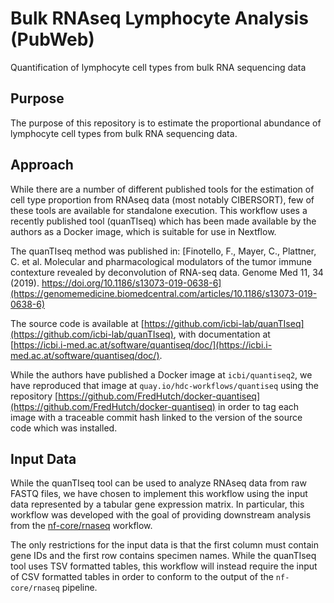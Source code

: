 # Bulk RNAseq Lymphocyte Analysis (PubWeb)
Quantification of lymphocyte cell types from bulk RNA sequencing data

## Purpose

The purpose of this repository is to estimate the proportional abundance
of lymphocyte cell types from bulk RNA sequencing data.

## Approach

While there are a number of different published tools for the estimation
of cell type proportion from RNAseq data (most notably CIBERSORT), few of
these tools are available for standalone execution. This workflow uses a
recently published tool (quanTIseq) which has been made available by the
authors as a Docker image, which is suitable for use in Nextflow.

The quanTIseq method was published in:
[Finotello, F., Mayer, C., Plattner, C. et al. Molecular and pharmacological modulators of the tumor immune contexture revealed by deconvolution of RNA-seq data. Genome Med 11, 34 (2019). https://doi.org/10.1186/s13073-019-0638-6](https://genomemedicine.biomedcentral.com/articles/10.1186/s13073-019-0638-6)

The source code is available at [https://github.com/icbi-lab/quanTIseq](https://github.com/icbi-lab/quanTIseq),
with documentation at [https://icbi.i-med.ac.at/software/quantiseq/doc/](https://icbi.i-med.ac.at/software/quantiseq/doc/).

While the authors have published a Docker image at `icbi/quantiseq2`, we
have reproduced that image at `quay.io/hdc-workflows/quantiseq` using the
repository [https://github.com/FredHutch/docker-quantiseq](https://github.com/FredHutch/docker-quantiseq)
in order to tag each image with a traceable commit hash linked to the
version of the source code which was installed.

## Input Data

While the quanTIseq tool can be used to analyze RNAseq data from raw
FASTQ files, we have chosen to implement this workflow using the input
data represented by a tabular gene expression matrix. In particular,
this workflow was developed with the goal of providing downstream
analysis from the [nf-core/rnaseq](https://github.com/nf-core/rnaseq)
workflow.

The only restrictions for the input data is that the first column
must contain gene IDs and the first row contains specimen names.
While the quanTIseq tool uses TSV formatted tables, this workflow
will instead require the input of CSV formatted tables in order to
conform to the output of the `nf-core/rnaseq` pipeline.
